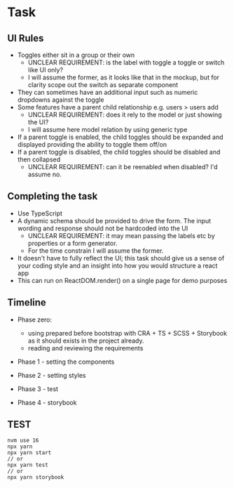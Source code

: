 # Task
## UI Rules
- Toggles either sit in a group or their own
  - UNCLEAR REQUIREMENT: is the label with toggle a toggle or switch like UI only?
  - I will assume the former, as it looks like that in the mockup, but for clarity scope out the switch as separate component
- They can sometimes have an additional input such as numeric dropdowns against the
toggle
- Some features have a parent child relationship e.g. users > users add
  - UNCLEAR REQUIREMENT: does it rely to the model or just showing the UI?
  - I will assume here model relation by using generic type
- If a parent toggle is enabled, the child toggles should be expanded and displayed
providing the ability to toggle them off/on
- If a parent toggle is disabled, the child toggles should be disabled and then collapsed
  - UNCLEAR REQUIREMENT: can it be reenabled when disabled? I'd assume no.
## Completing the task
- Use TypeScript
- A dynamic schema should be provided to drive the form. The input wording and
response should not be hardcoded into the UI
  - UNCLEAR REQUIREMENT: it may mean passing the labels etc by properties or a form generator.
  - For the time constrain I will assume the former.
- It doesn't have to fully reflect the UI; this task should give us a sense of your coding style and an insight into how you would structure a react app
- This can run on ReactDOM.render() on a single page for demo purposes

## Timeline

- Phase zero:
  - using prepared before bootstrap with CRA + TS + SCSS + Storybook as it should exists in the project already.
  - reading and reviewing the requirements

- Phase 1 - setting the components
- Phase 2 - setting styles
- Phase 3 - test
- Phase 4 - storybook

## TEST

```
nvm use 16
npx yarn
npx yarn start
// or
npx yarn test
// or
npx yarn storybook
```